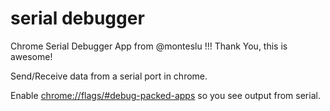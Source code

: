 serial debugger
==============

Chrome Serial Debugger App from @monteslu !!! Thank You, this is awesome!

Send/Receive data from a serial port in chrome.


Enable [chrome://flags/#debug-packed-apps](chrome://flags/#debug-packed-apps) so you see output from serial.


